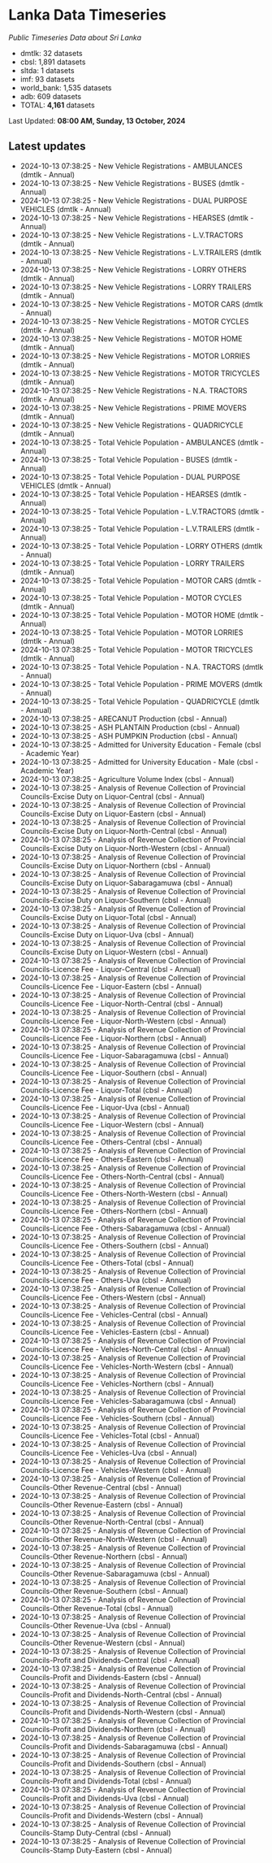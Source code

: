 # Lanka Data Timeseries
*Public Timeseries Data about Sri Lanka*

* dmtlk: 32 datasets
* cbsl: 1,891 datasets
* sltda: 1 datasets
* imf: 93 datasets
* world_bank: 1,535 datasets
* adb: 609 datasets
* TOTAL: **4,161** datasets

Last Updated: **08:00 AM, Sunday, 13 October, 2024**

## Latest updates

* 2024-10-13 07:38:25 - New Vehicle Registrations - AMBULANCES (dmtlk - Annual)
* 2024-10-13 07:38:25 - New Vehicle Registrations - BUSES (dmtlk - Annual)
* 2024-10-13 07:38:25 - New Vehicle Registrations - DUAL PURPOSE VEHICLES (dmtlk - Annual)
* 2024-10-13 07:38:25 - New Vehicle Registrations - HEARSES (dmtlk - Annual)
* 2024-10-13 07:38:25 - New Vehicle Registrations - L.V.TRACTORS (dmtlk - Annual)
* 2024-10-13 07:38:25 - New Vehicle Registrations - L.V.TRAILERS (dmtlk - Annual)
* 2024-10-13 07:38:25 - New Vehicle Registrations - LORRY OTHERS (dmtlk - Annual)
* 2024-10-13 07:38:25 - New Vehicle Registrations - LORRY TRAILERS (dmtlk - Annual)
* 2024-10-13 07:38:25 - New Vehicle Registrations - MOTOR CARS (dmtlk - Annual)
* 2024-10-13 07:38:25 - New Vehicle Registrations - MOTOR CYCLES (dmtlk - Annual)
* 2024-10-13 07:38:25 - New Vehicle Registrations - MOTOR HOME (dmtlk - Annual)
* 2024-10-13 07:38:25 - New Vehicle Registrations - MOTOR LORRIES (dmtlk - Annual)
* 2024-10-13 07:38:25 - New Vehicle Registrations - MOTOR TRICYCLES (dmtlk - Annual)
* 2024-10-13 07:38:25 - New Vehicle Registrations - N.A. TRACTORS (dmtlk - Annual)
* 2024-10-13 07:38:25 - New Vehicle Registrations - PRIME MOVERS (dmtlk - Annual)
* 2024-10-13 07:38:25 - New Vehicle Registrations - QUADRICYCLE (dmtlk - Annual)
* 2024-10-13 07:38:25 - Total Vehicle Population - AMBULANCES (dmtlk - Annual)
* 2024-10-13 07:38:25 - Total Vehicle Population - BUSES (dmtlk - Annual)
* 2024-10-13 07:38:25 - Total Vehicle Population - DUAL PURPOSE VEHICLES (dmtlk - Annual)
* 2024-10-13 07:38:25 - Total Vehicle Population - HEARSES (dmtlk - Annual)
* 2024-10-13 07:38:25 - Total Vehicle Population - L.V.TRACTORS (dmtlk - Annual)
* 2024-10-13 07:38:25 - Total Vehicle Population - L.V.TRAILERS (dmtlk - Annual)
* 2024-10-13 07:38:25 - Total Vehicle Population - LORRY OTHERS (dmtlk - Annual)
* 2024-10-13 07:38:25 - Total Vehicle Population - LORRY TRAILERS (dmtlk - Annual)
* 2024-10-13 07:38:25 - Total Vehicle Population - MOTOR CARS (dmtlk - Annual)
* 2024-10-13 07:38:25 - Total Vehicle Population - MOTOR CYCLES (dmtlk - Annual)
* 2024-10-13 07:38:25 - Total Vehicle Population - MOTOR HOME (dmtlk - Annual)
* 2024-10-13 07:38:25 - Total Vehicle Population - MOTOR LORRIES (dmtlk - Annual)
* 2024-10-13 07:38:25 - Total Vehicle Population - MOTOR TRICYCLES (dmtlk - Annual)
* 2024-10-13 07:38:25 - Total Vehicle Population - N.A. TRACTORS (dmtlk - Annual)
* 2024-10-13 07:38:25 - Total Vehicle Population - PRIME MOVERS (dmtlk - Annual)
* 2024-10-13 07:38:25 - Total Vehicle Population - QUADRICYCLE (dmtlk - Annual)
* 2024-10-13 07:38:25 - ARECANUT Production (cbsl - Annual)
* 2024-10-13 07:38:25 - ASH PLANTAIN Production (cbsl - Annual)
* 2024-10-13 07:38:25 - ASH PUMPKIN Production (cbsl - Annual)
* 2024-10-13 07:38:25 - Admitted for University Education - Female (cbsl - Academic Year)
* 2024-10-13 07:38:25 - Admitted for University Education - Male (cbsl - Academic Year)
* 2024-10-13 07:38:25 - Agriculture Volume Index (cbsl - Annual)
* 2024-10-13 07:38:25 - Analysis of Revenue Collection of Provincial Councils-Excise Duty on Liquor-Central (cbsl - Annual)
* 2024-10-13 07:38:25 - Analysis of Revenue Collection of Provincial Councils-Excise Duty on Liquor-Eastern (cbsl - Annual)
* 2024-10-13 07:38:25 - Analysis of Revenue Collection of Provincial Councils-Excise Duty on Liquor-North-Central (cbsl - Annual)
* 2024-10-13 07:38:25 - Analysis of Revenue Collection of Provincial Councils-Excise Duty on Liquor-North-Western (cbsl - Annual)
* 2024-10-13 07:38:25 - Analysis of Revenue Collection of Provincial Councils-Excise Duty on Liquor-Northern (cbsl - Annual)
* 2024-10-13 07:38:25 - Analysis of Revenue Collection of Provincial Councils-Excise Duty on Liquor-Sabaragamuwa (cbsl - Annual)
* 2024-10-13 07:38:25 - Analysis of Revenue Collection of Provincial Councils-Excise Duty on Liquor-Southern (cbsl - Annual)
* 2024-10-13 07:38:25 - Analysis of Revenue Collection of Provincial Councils-Excise Duty on Liquor-Total (cbsl - Annual)
* 2024-10-13 07:38:25 - Analysis of Revenue Collection of Provincial Councils-Excise Duty on Liquor-Uva (cbsl - Annual)
* 2024-10-13 07:38:25 - Analysis of Revenue Collection of Provincial Councils-Excise Duty on Liquor-Western (cbsl - Annual)
* 2024-10-13 07:38:25 - Analysis of Revenue Collection of Provincial Councils-Licence Fee - Liquor-Central (cbsl - Annual)
* 2024-10-13 07:38:25 - Analysis of Revenue Collection of Provincial Councils-Licence Fee - Liquor-Eastern (cbsl - Annual)
* 2024-10-13 07:38:25 - Analysis of Revenue Collection of Provincial Councils-Licence Fee - Liquor-North-Central (cbsl - Annual)
* 2024-10-13 07:38:25 - Analysis of Revenue Collection of Provincial Councils-Licence Fee - Liquor-North-Western (cbsl - Annual)
* 2024-10-13 07:38:25 - Analysis of Revenue Collection of Provincial Councils-Licence Fee - Liquor-Northern (cbsl - Annual)
* 2024-10-13 07:38:25 - Analysis of Revenue Collection of Provincial Councils-Licence Fee - Liquor-Sabaragamuwa (cbsl - Annual)
* 2024-10-13 07:38:25 - Analysis of Revenue Collection of Provincial Councils-Licence Fee - Liquor-Southern (cbsl - Annual)
* 2024-10-13 07:38:25 - Analysis of Revenue Collection of Provincial Councils-Licence Fee - Liquor-Total (cbsl - Annual)
* 2024-10-13 07:38:25 - Analysis of Revenue Collection of Provincial Councils-Licence Fee - Liquor-Uva (cbsl - Annual)
* 2024-10-13 07:38:25 - Analysis of Revenue Collection of Provincial Councils-Licence Fee - Liquor-Western (cbsl - Annual)
* 2024-10-13 07:38:25 - Analysis of Revenue Collection of Provincial Councils-Licence Fee - Others-Central (cbsl - Annual)
* 2024-10-13 07:38:25 - Analysis of Revenue Collection of Provincial Councils-Licence Fee - Others-Eastern (cbsl - Annual)
* 2024-10-13 07:38:25 - Analysis of Revenue Collection of Provincial Councils-Licence Fee - Others-North-Central (cbsl - Annual)
* 2024-10-13 07:38:25 - Analysis of Revenue Collection of Provincial Councils-Licence Fee - Others-North-Western (cbsl - Annual)
* 2024-10-13 07:38:25 - Analysis of Revenue Collection of Provincial Councils-Licence Fee - Others-Northern (cbsl - Annual)
* 2024-10-13 07:38:25 - Analysis of Revenue Collection of Provincial Councils-Licence Fee - Others-Sabaragamuwa (cbsl - Annual)
* 2024-10-13 07:38:25 - Analysis of Revenue Collection of Provincial Councils-Licence Fee - Others-Southern (cbsl - Annual)
* 2024-10-13 07:38:25 - Analysis of Revenue Collection of Provincial Councils-Licence Fee - Others-Total (cbsl - Annual)
* 2024-10-13 07:38:25 - Analysis of Revenue Collection of Provincial Councils-Licence Fee - Others-Uva (cbsl - Annual)
* 2024-10-13 07:38:25 - Analysis of Revenue Collection of Provincial Councils-Licence Fee - Others-Western (cbsl - Annual)
* 2024-10-13 07:38:25 - Analysis of Revenue Collection of Provincial Councils-Licence Fee - Vehicles-Central (cbsl - Annual)
* 2024-10-13 07:38:25 - Analysis of Revenue Collection of Provincial Councils-Licence Fee - Vehicles-Eastern (cbsl - Annual)
* 2024-10-13 07:38:25 - Analysis of Revenue Collection of Provincial Councils-Licence Fee - Vehicles-North-Central (cbsl - Annual)
* 2024-10-13 07:38:25 - Analysis of Revenue Collection of Provincial Councils-Licence Fee - Vehicles-North-Western (cbsl - Annual)
* 2024-10-13 07:38:25 - Analysis of Revenue Collection of Provincial Councils-Licence Fee - Vehicles-Northern (cbsl - Annual)
* 2024-10-13 07:38:25 - Analysis of Revenue Collection of Provincial Councils-Licence Fee - Vehicles-Sabaragamuwa (cbsl - Annual)
* 2024-10-13 07:38:25 - Analysis of Revenue Collection of Provincial Councils-Licence Fee - Vehicles-Southern (cbsl - Annual)
* 2024-10-13 07:38:25 - Analysis of Revenue Collection of Provincial Councils-Licence Fee - Vehicles-Total (cbsl - Annual)
* 2024-10-13 07:38:25 - Analysis of Revenue Collection of Provincial Councils-Licence Fee - Vehicles-Uva (cbsl - Annual)
* 2024-10-13 07:38:25 - Analysis of Revenue Collection of Provincial Councils-Licence Fee - Vehicles-Western (cbsl - Annual)
* 2024-10-13 07:38:25 - Analysis of Revenue Collection of Provincial Councils-Other Revenue-Central (cbsl - Annual)
* 2024-10-13 07:38:25 - Analysis of Revenue Collection of Provincial Councils-Other Revenue-Eastern (cbsl - Annual)
* 2024-10-13 07:38:25 - Analysis of Revenue Collection of Provincial Councils-Other Revenue-North-Central (cbsl - Annual)
* 2024-10-13 07:38:25 - Analysis of Revenue Collection of Provincial Councils-Other Revenue-North-Western (cbsl - Annual)
* 2024-10-13 07:38:25 - Analysis of Revenue Collection of Provincial Councils-Other Revenue-Northern (cbsl - Annual)
* 2024-10-13 07:38:25 - Analysis of Revenue Collection of Provincial Councils-Other Revenue-Sabaragamuwa (cbsl - Annual)
* 2024-10-13 07:38:25 - Analysis of Revenue Collection of Provincial Councils-Other Revenue-Southern (cbsl - Annual)
* 2024-10-13 07:38:25 - Analysis of Revenue Collection of Provincial Councils-Other Revenue-Total (cbsl - Annual)
* 2024-10-13 07:38:25 - Analysis of Revenue Collection of Provincial Councils-Other Revenue-Uva (cbsl - Annual)
* 2024-10-13 07:38:25 - Analysis of Revenue Collection of Provincial Councils-Other Revenue-Western (cbsl - Annual)
* 2024-10-13 07:38:25 - Analysis of Revenue Collection of Provincial Councils-Profit and Dividends-Central (cbsl - Annual)
* 2024-10-13 07:38:25 - Analysis of Revenue Collection of Provincial Councils-Profit and Dividends-Eastern (cbsl - Annual)
* 2024-10-13 07:38:25 - Analysis of Revenue Collection of Provincial Councils-Profit and Dividends-North-Central (cbsl - Annual)
* 2024-10-13 07:38:25 - Analysis of Revenue Collection of Provincial Councils-Profit and Dividends-North-Western (cbsl - Annual)
* 2024-10-13 07:38:25 - Analysis of Revenue Collection of Provincial Councils-Profit and Dividends-Northern (cbsl - Annual)
* 2024-10-13 07:38:25 - Analysis of Revenue Collection of Provincial Councils-Profit and Dividends-Sabaragamuwa (cbsl - Annual)
* 2024-10-13 07:38:25 - Analysis of Revenue Collection of Provincial Councils-Profit and Dividends-Southern (cbsl - Annual)
* 2024-10-13 07:38:25 - Analysis of Revenue Collection of Provincial Councils-Profit and Dividends-Total (cbsl - Annual)
* 2024-10-13 07:38:25 - Analysis of Revenue Collection of Provincial Councils-Profit and Dividends-Uva (cbsl - Annual)
* 2024-10-13 07:38:25 - Analysis of Revenue Collection of Provincial Councils-Profit and Dividends-Western (cbsl - Annual)
* 2024-10-13 07:38:25 - Analysis of Revenue Collection of Provincial Councils-Stamp Duty-Central (cbsl - Annual)
* 2024-10-13 07:38:25 - Analysis of Revenue Collection of Provincial Councils-Stamp Duty-Eastern (cbsl - Annual)